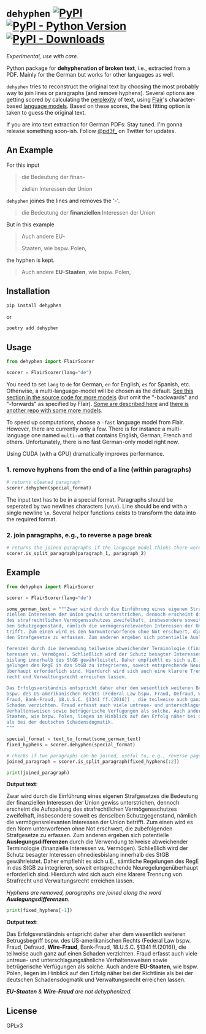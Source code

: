 # `dehyphen` [![PyPI](https://img.shields.io/pypi/v/dehyphen.svg)](https://pypi.org/project/dehyphen/) [![PyPI - Python Version](https://img.shields.io/pypi/pyversions/dehyphen.svg)](https://pypi.org/project/dehyphen/) [![PyPI - Downloads](https://img.shields.io/pypi/dm/dehyphen)](https://pypistats.org/packages/dehyphen)

*Experimental, use with care.*

Python package for **dehyphenation of broken text**, i.e., extracted from a PDF. Mainly for the German but works for other languages as well.

`dehyphen` tries to reconstruct the original text by choosing the most probably way to join lines or paragraphs (and remove hyphens).
Several options are getting scored by calculating the [perplexity](https://en.wikipedia.org/wiki/Perplexity#Perplexity_per_word) of text, using [Flair](https://github.com/flairNLP/flair)'s character-based [language models](https://machinelearningmastery.com/statistical-language-modeling-and-neural-language-models/).
Based on these scores, the best fitting option is taken to guess the original text.

If you are into text extraction for German PDFs: Stay tuned. I'm gonna release something soon-ish. Follow [@pd3f_](https://twitter.com/pd3f_) on Twitter for updates.


## An Example

For this input

> die Bedeutung der finan-
>
> ziellen Interessen der Union

`dehyphen` joines the lines and removes the '-'.

> die Bedeutung der **finanziellen** Interessen der Union

But in this example

> Auch andere EU-
>
> Staaten, wie bspw. Polen,

the hyphen is kept.

> Auch andere **EU-Staaten**, wie bspw. Polen,


## Installation

```bash
pip install dehyphen
```

or

```bash
poetry add dehyphen
```

## Usage

```python
from dehyphen import FlairScorer

scorer = FlairScorer(lang="de")
```

You need to set `lang` to `de` for German, `en` for English, `es` for Spanish, etc. Otherwise, a multi-language-model will be chosen as the default. [See this section in the source code for more models](https://github.com/flairNLP/flair/blob/8c09e62d9a5a3c227b9ca0fb9f214de9620d4ca0/flair/embeddings/token.py#L431) (but omit the "-backwards" and "-forwards" as specified by Flair). [Some are described here](https://github.com/flairNLP/flair/blob/master/resources/docs/embeddings/FLAIR_EMBEDDINGS.md) and [there is another repo with some more models](https://github.com/flairNLP/flair-lms).

To speed up computations, choose a `-fast` language model from Flair. However, there are currently only a few.
There is for instance a multi-language one named `multi-v0` that contains English, German, French and others.
Unfortunately, there is no fast German-only model right now.

Using CUDA (with a GPU) dramatically improves performance.

### 1. remove hyphens from the end of a line (within paragraphs)

```python
# returns cleaned paragraph
scorer.dehyphen(special_format)
```

The input text has to be in a special format. Paragraphs should be seperated by two newlines characters (`\n\n`). Line should be end with a single newline `\n`. Several helper functions exists to transform the data into the required format.

### 2. join paragraphs, e.g., to reverse a page break

```python
# returns the joined paragraphs if the language model thinks there were split, otherwise `None`
scorer.is_split_paragraph(paragraph_1, paragraph_2)
```

## Example

```python
from dehyphen import FlairScorer

scorer = FlairScorer(lang="de")

some_german_text = """Zwar wird durch die Einführung eines eigenen Strafgesetzes die Bedeutung der finan-
ziellen Interessen der Union gewiss unterstrichen, dennoch erscheint die Aufspaltung
des strafrechtlichen Vermögensschutzes zweifelhaft, insbesondere soweit es densel-
ben Schutzgegenstand, nämlich die vermögensrelevanten Interessen der Union be-
trifft. Zum einen wird es den Normunterworfenen ohne Not erschwert, die zu befolgen-
den Strafgesetze zu erfassen. Zum anderen ergeben sich potentielle Auslegungsdif-

ferenzen durch die Verwendung teilweise abweichender Terminologie (finanzielle In-
teressen vs. Vermögen). Schließlich wird der Schutz besagter Interessen ohnedies
bislang innerhalb des StGB gewährleistet. Daher empfiehlt es sich u.E., sämtliche Re-
gelungen des RegE in das StGB zu integrieren, soweit entsprechende Neuregelungen
überhaupt erforderlich sind. Hierdurch wird sich auch eine klarere Trennung von Straf-
recht und Verwaltungsrecht erreichen lassen.

Das Erfolgsverständnis entspricht daher eher dem wesentlich weiteren Betrugsbegriff
bspw. des US-amerikanischen Rechts (Federal Law bspw. Fraud, Defraud, Wire-
Fraud, Bank-Fraud, 18.U.S.C. §1341 ff.(2016)) , die teilweise auch ganz auf einen
Schaden verzichten. Fraud erfasst auch viele untreue- und unterschlagungsähnliche
Verhaltensweisen sowie betrügerische Verfügungen als solche. Auch andere EU-
Staaten, wie bspw. Polen, liegen im Hinblick auf den Erfolg näher bei der Richtlinie
als bei der deutschen Schadensdogmatik.
"""

special_format = text_to_format(some_german_text)
fixed_hyphens = scorer.dehyphen(special_format)

# checks if two paragraphs can be joined, useful to, e.g., reverse page breaks.
joined_paragraph = scorer.is_split_paragraph(fixed_hyphens[:2])

print(joined_paragraph)
```
**Output text**:

Zwar wird durch die Einführung eines eigenen Strafgesetzes die Bedeutung der finanziellen Interessen der Union gewiss unterstrichen, dennoch erscheint die Aufspaltung des strafrechtlichen Vermögensschutzes zweifelhaft, insbesondere soweit es denselben Schutzgegenstand, nämlich die vermögensrelevanten Interessen der Union betrifft. Zum einen wird es den Norm unterworfenen ohne Not erschwert, die zubefolgenden Strafgesetze zu erfassen. Zum anderen ergeben sich potentielle **Auslegungsdifferenzen** durch die Verwendung teilweise abweichender Terminologie (finanzielle Interessen vs. Vermögen). Schließlich wird der Schutz besagter Interessen ohnediesbislang innerhalb des StGB gewährleistet. Daher empfiehlt es sich u.E., sämtliche Regelungen des RegE in das StGB zu integrieren, soweit entsprechende Neuregelungenüberhaupt erforderlich sind. Hierdurch wird sich auch eine klarere Trennung von Strafrecht und Verwaltungsrecht erreichen lassen.

*Hyphens are removed, paragraphs are joined along the word **Auslegungsdifferenzen**.*

```python
print(fixed_hyphens[-1])
```
**Output text**:

Das Erfolgsverständnis entspricht daher eher dem wesentlich weiteren Betrugsbegriff bspw. des US-amerikanischen Rechts (Federal Law bspw. Fraud, Defraud, **Wire-Fraud**, Bank-Fraud, 18.U.S.C. §1341 ff.(2016)), die teilweise auch ganz auf einen Schaden verzichten. Fraud erfasst auch viele untreue- und unterschlagungsähnliche Verhaltensweisen sowie betrügerische Verfügungen als solche. Auch andere **EU-Staaten**, wie bspw. Polen, liegen im Hinblick auf den Erfolg näher bei der Richtlinie als bei der deutschen Schadensdogmatik und Verwaltungsrecht erreichen lassen.

***EU-Staaten** & **Wire-Fraud** are not dehyphenized.*


## License

GPLv3